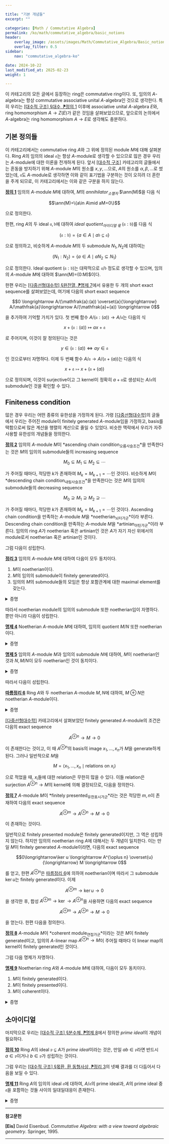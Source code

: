 ```yaml
---

title: "기본 개념들"
excerpt: ""

categories: [Math / Commutative Algebra]
permalink: /ko/math/commutative_algebra/basic_notions
header:
    overlay_image: /assets/images/Math/Commutative_Algebra/Basic_notions.png
    overlay_filter: 0.5
sidebar: 
    nav: "commutative_algebra-ko"

date: 2024-10-22
last_modified_at: 2025-02-23
weight: 1

---
```


이 카테고리의 모든 글에서 등장하는 ring은 commutative ring이다. 또, 임의의 $A$-algebra는 항상 commutative associative unital $A$-algebra인 것으로 생각한다. 특히 우리는 [\[대수적 구조\] §대수, ⁋정의 1](/ko/math/algebraic_structures/algebras#def1) 이후에 associative unital $A$-algebra $E$와, ring homomorphism $A\rightarrow Z(E)$가 같은 것임을 살펴보았으므로, 앞으로의 논의에서 $A$-algebra는 ring homomorphism $A\rightarrow E$로 생각해도 충분하다. 

## 기본 정의들

이 카테고리에서는 commutative ring $A$와 그 위에 정의된 module $M$에 대해 살펴본다. Ring $A$의 임의의 ideal $\mathfrak{a}$는 항상 $A$-module로 생각할 수 있으므로 많은 경우 우리는 $A$-module에 대한 이론을 전개하게 된다. 앞서 [\[대수적 구조\]](/ko/algebraic_structures/) 카테고리의 글들에서는 혼동을 방지하기 위해 $A$-module $M$의 원소를 $x,y,\ldots$으로, $A$의 원소를 $\alpha,\beta,\ldots$로 썼었는데, $\mathfrak{a}$도 $A$-module로 생각하면 이와 같이 표기법을 구분하는 것이 오히려 더 혼란을 주게 되므로, 이 카테고리에서는 이와 같은 구분을 하지 않는다. 

<div class="definition" markdown="1">

<ins id="def1">**정의 1**</ins> 임의의 $A$-module $M$에 대하여, $M$의 *annihilator<sub>소멸자</sub>* $\ann(M)$을 다음 식

$$\ann(M)=\{a\in A\mid aM=0\}$$

으로 정의한다. 

</div>

한편, ring $A$의 두 ideal $\mathfrak{a},\mathfrak{b}$에 대하여 *ideal quotient<sub>아이디얼 몫</sub>* $(\mathfrak{a}:\mathfrak{b})$를 다음 식

$$(\mathfrak{a}:\mathfrak{b})=\{a\in A\mid a\mathfrak{b}\subseteq \mathfrak{a}\}$$

으로 정의하고, 비슷하게 $A$-module $M$의 두 submodule $N_1,N_2$에 대하여는

$$(N_1:N_2)=\{a\in A\mid aN_2\subseteq N_1\}$$

으로 정의한다. Ideal quotient $(\mathfrak{a}:\mathfrak{b})$는 대략적으로 $\mathfrak{a}/\mathfrak{b}$ 정도로 생각할 수 있으며, 임의의 $A$-module $M$에 대하여 $\ann(M)=(0:M)$이다. 

한편 우리는 [\[다중선형대수학\] §완전열, ⁋명제 7](/ko/math/multilinear_algebra/exact_sequences#prop7)에서 유용한 두 개의 short exact sequence를 살펴보았는데, 여기에 다음의 short exact sequence

$$0 \longrightarrow A/(\mathfrak{a}:(a)) \overset{a}{\longrightarrow} A/\mathfrak{a}\longrightarrow A/(\mathfrak{a}+(a)) \longrightarrow 0$$

을 추가하여 기억할 가치가 있다. 첫 번째 함수 $A/(\mathfrak{a}:(a)) \rightarrow A/\mathfrak{a}$는 다음의 식

$$x+(\mathfrak{a}:(a))\mapsto ax+\mathfrak{a}$$

로 주어지며, 이것이 잘 정의된다는 것은

$$y\in (\mathfrak{a}:(a))\iff ay\in \mathfrak{a}$$

인 것으로부터 자명하다. 이제 두 번째 함수 $A/\mathfrak{a} \rightarrow A/(\mathfrak{a}+(a))$는 다음의 식

$$x+\mathfrak{a}\mapsto x+(\mathfrak{a}+(a))$$

으로 정의되며, 이것이 surjective이고 그 kernel이 정확히 $a+\mathfrak{a}$로 생성되는 $A/\mathfrak{a}$의 submodule인 것을 확인할 수 있다.

## Finiteness condition

많은 경우 우리는 어떤 종류의 유한성을 가정하게 된다. 가령 [\[다중선형대수학\]](/ko/multilinear_algebra)의 글들에서 우리는 주어진 module이 finitely generated $A$-module임을 가정하고, basis를 택함으로써 많은 계산을 행렬의 계산으로 줄일 수 있었다. 비슷한 맥락에서 우리가 자주 사용할 유한성의 개념들을 정의한다.

<div class="definition" markdown="1">

<ins id="def2">**정의 2**</ins> 임의의 $A$-module $M$이 *ascending chain condition<sub>오름사슬조건</sub>*을 만족한다는 것은 $M$의 임의의 submodule들의 increasing sequence

$$M_0\subseteq M_1\subseteq M_2\subseteq\cdots$$

가 주어질 때마다, 적당한 $k$가 존재하여 $M_k=M_{k+1}=\cdots$인 것이다. 비슷하게 $M$이 *descending chain condition<sub>내림사슬조건</sub>*을 만족한다는 것은 $M$의 임의의 submodule들의 decreasing sequence

$$M_0\supseteq M_1\supseteq M_2\supseteq\cdots$$

가 주어질 때마다, 적당한 $k$가 존재하여 $M_k=M_{k+1}=\cdots$인 것이다. Ascending chain condition을 만족하는 $A$-module $M$을 *noetherian<sub>뇌터가군</sub>*이라 부른다. Descending chain condition을 만족하는 $A$-module $M$을 *artinian<sub>아틴가군</sub>*이라 부른다. 임의의 ring $A$가 noetherian 혹은 artinian인 것은 $A$가 자기 자신 위에서의 module로서 noetherian 혹은 artinian인 것이다.

</div>

그럼 다음이 성립한다.

<div class="proposition" markdown="1">

<ins id="thm3">**정리 3**</ins> 임의의 $A$-module $M$에 대하여 다음이 모두 동치이다.

1. $M$이 noetherian이다.
2. $M$의 임의의 submodule이 finitely generated이다.
3. 임의의 $M$의 submodule들의 모임은 항상 포함관계에 대한 maximal element를 갖는다.

</div>
<details class="proof" markdown="1">
<summary>증명</summary>

우선 1번 조건을 가정하고 2번 조건을 보인다. 결론에 반하여 $M$이 finitely generated가 아닌 submodule $N$을 갖는다 가정하자. 그럼 $N$의 임의의 원소 $x_0\neq 0$을 택할 수 있으며, $N$이 finitely generated가 아니라는 사실로부터 $N\neq \langle x_1\rangle$이므로 $x_2\in N\setminus \langle x_1\rangle$을 택할 수 있다. 이를 계속 반복하여 $N$의 submodule들의 increasing sequence
  
$$\langle x_1\rangle\subsetneq \langle x_2\rangle\subsetneq\cdots$$

를 얻으며, 이들은 $M$의 submodule이기도 하므로 $M$이 noetherian이라는 가정에 모순이다.

이제 2번 조건을 가정하고 1번 조건을 보인다. $M$의 submodule들의 ascending chain

$$M_0\subseteq M_1\subseteq M_2\subseteq\cdots$$

이 주어졌다 하고 $M'=\bigcup M_k$라 하면 $M'$은 finitely generated이므로 $M'=\langle x_1,\ldots, x_n\rangle$이라 하자. 그럼 이제 각각의 $i$에 대하여, $k\_i$를 $x\_i\in N\_{k\_i}$가 성립하도록 잡을 수 있고 이제 이러한 $k_i$들 중 가장 큰 것은 반드시 $M'$과 같게 된다.

이제 1번 조건과 3번 조건이 동치임을 보인다. 우선 1번 조건이 만족된다면 이는 $M$의 임의의 submodule들의 모임이 주어질 때마다 ACC에 의하여 [\[집합론\] §선택공리, ⁋정리 4](/ko/math/set_theory/axiom_of_choice#thm4)의 전제조건이 만족되므로 3번이 성립하는 것이 자명하다. 거꾸로 3번 조건을 만족할 경우, $M$의 submodule들의 ascending chain

$$M_0\subseteq M_1\subseteq M_2\subseteq\cdots$$

이 주어졌을 때 이들 모임의 maximal element가 존재해야 하므로 1번 조건이 성립한다. 

</details>

따라서 noetherian module의 임의의 submodule 또한 noetherian임이 자명하다. 뿐만 아니라 다음이 성립한다.

<div class="proposition" markdown="1">

<ins id="prop4">**명제 4**</ins> Noetherian $A$-module $M$에 대하여, 임의의 quotient $M/N$ 또한 noetherian이다.

</div>
<details class="proof" markdown="1">
<summary>증명</summary>

$M/N$의 임의의 submodule은 $M$의 적당한 submodule $L$에 대하여 $L/N$의 꼴이고, 이제 $L$이 finitely generated이며 canonical surjection에 의하여 $L$의 generator들이 $L/N$을 generate하므로 자명하다.

</details>

<div class="proposition" markdown="1">

<ins id="prop5">**명제 5**</ins> 임의의 $A$-module $M$과 임의의 submodule $N$에 대하여, $M$이 noetherian인 것과 $N,M/N$이 모두 noetherian인 것이 동치이다.

</div>
<details class="proof" markdown="1">
<summary>증명</summary>

한쪽 방향은 이미 증명하였다. 따라서 $N, M/N$이 noetherian이라 가정하고 $M$이 noetherian임을 보이면 충분하다. $M$의 임의의 submodule $L$을 고정하자. 그럼 $L$의 $M/N$에서의 image $L/N$은 finitely generated이며, $L\cap N$ 또한 $N$의 submodul이므로 finitely generated이다. 이제 $x_1,\ldots, x_m\in L$을 $L/N$으로 보낸 것이 $L/N$의 generator가 된다 하고, $y_1,\ldots, y_n\in L\cap N$이 $L\cap N$의 generator라 하자. 그럼 임의의 $x\in L$에 대하여 

$$x\equiv \alpha_1x_1+\cdots+\alpha_m x_m\pmod{N}$$

이도록 하는 $\alpha_i\in A$들이 존재한다. 따라서 

$$x-\sum \alpha_i x_i\in L\cap N$$

이고, 이를 다시 $L\cap N$의 generator를 이용하여 적어주면 원하는 결과를 얻는다.

</details>

따라서 다음이 성립한다.

<div class="proposition" markdown="1">

<ins id="cor6">**따름정리 6**</ins> Ring $A$와 두 noetherian $A$-module $M,N$에 대하여, $M\oplus N$은 noetherian $A$-module이다.

</div>
<details class="proof" markdown="1">
<summary>증명</summary>

[명제 5](#prop5)를 $M\oplus N$과 그 submodule $M\oplus 0\cong M$에 대해 적용하면 된다.

</details>

[\[다중선형대수학\]](/ko/multilinear_algebra) 카테고리에서 살펴보았던 finitely generated $A$-module의 조건은 다음의 exact sequence

$$A^{\oplus n} \rightarrow M \rightarrow 0$$

이 존재한다는 것이고, 이 때 $A^{\oplus n}$의 basis의 image $x_1,\ldots, x_n$가 $M$을 generate하게 된다. 그러나 일반적으로 $M$을

$$M=\langle x_1,\ldots, x_n\mid \text{relations on $x_i$}\rangle$$

으로 적었을 때, $x_i$들에 대한 relation은 무한히 많을 수 있다. 이들 relation은 surjection $A^{\oplus n} \rightarrow M$의 kernel에 의해 결정되므로, 다음을 정의한다.

<div class="definition" markdown="1">

<ins id="def7">**정의 7**</ins> $A$-module $M$이 *finitely presented<sub>유한표시가군</sub>*라는 것은 적당한 $m,n$이 존재하여 다음의 exact sequence

$$A^{\oplus m} \rightarrow A^{\oplus n} \rightarrow M \rightarrow 0$$

이 존재하는 것이다. 

</div>

일반적으로 finitely presented module은 finitely generated이지만, 그 역은 성립하지 않는다. 하지만 임의의 noetherian ring $A$에 대해서는 두 개념이 일치한다. 이는 만일 $M$이 finitely generated $A$-module이라면, 다음의 exact sequence

$$0\longrightarrow\ker u \longrightarrow A^{\oplus n} \overset{u}{\longrightarrow} M \longrightarrow 0$$

를 얻고, 한편 $A^{\oplus n}$은 [따름정리 6](#cor6)에 의하여 noetherian이며 따라서 그 submodule $\ker u$는 finitely generated이다. 이제

$$A^{\oplus m} \rightarrow \ker u \rightarrow 0$$

을 생각한 후, 합성 $A^{\oplus m} \rightarrow \ker \rightarrow A^{\oplus n}$을 사용하면 다음의 exact sequence

$$A^{\oplus m} \rightarrow A^{\oplus n} \rightarrow M \rightarrow 0$$

을 얻는다. 한편 다음을 정의한다.

<div class="definition" markdown="1">

<ins id="def8">**정의 8**</ins> $A$-module $M$이 *coherent module<sub>연접가군</sub>*이라는 것은 $M$이 finitely generated이고, 임의의 $A$-linear map $A^{\oplus n} \rightarrow M$이 주어질 때마다 이 linear map의 kernel이 finitely generated인 것이다.

</div>

그럼 다음 명제가 자명하다.

<div class="proposition" markdown="1">

<ins id="prop9">**명제 9**</ins> Noetherian ring $A$와 $A$-module $M$에 대하여, 다음이 모두 동치이다.

1. $M$이 finitely generated이다.
2. $M$이 finitely presented이다.
3. $M$이 coherent이다.

</div>
<details class="proof" markdown="1">
<summary>증명</summary>

1번 조건과 2번 조건이 동치인 것은 이미 살펴보았다. 또, 정의에 의해 coherent $A$-module은 항상 finitely generated이다. 따라서 $M$이 finitely generated인 것을 가정하고 $M$이 coherent라는 것을 보이면 충분하다. 이는 임의의 $A$-linear map $A^{\oplus n}\rightarrow M$이 주어졌을 때, 이 linear map의 kernel은 $A^{\oplus n}$의 submodule이고, 여기에 [명제 5](#prop5)를 적용하여 얻어진다.

</details>

## 소아이디얼

마지막으로 우리는 [\[대수적 구조\] §분수체, ⁋명제 8](/ko/math/algebraic_structures/field_of_fractions#prop8)에서 정의한 *prime ideal*의 개념이 필요하다. 

<div class="definition" markdown="1">

<ins id="def10">**정의 10**</ins> Ring $A$의 ideal $\mathfrak{p}\subsetneq A$가 *prime ideal*이라는 것은, 만일 $ab\in \mathfrak{p}$라면 반드시 $a\in \mathfrak{p}$이거나 $b\in \mathfrak{p}$가 성립하는 것이다.

</div>

그럼 우리는 [\[대수적 구조\] §몫환, 환 동형사상, ⁋정리 3](/ko/math/algebraic_structures/quotient_rings#thm3)의 넷째 결과를 더 다듬어서 다음을 보일 수 있다.

<div class="proposition" markdown="1">

<ins id="prop11">**명제 11**</ins> Ring $A$의 임의의 ideal $\mathfrak{a}$에 대하여, $A/\mathfrak{a}$의 prime ideal과, $A$의 prime ideal 중 $\mathfrak{a}$을 포함하는 것들 사이의 일대일대응이 존재한다.

</div>
<details class="proof" markdown="1">
<summary>증명</summary>

[\[대수적 구조\] §몫환, 환 동형사상, ⁋정리 3](/ko/math/algebraic_structures/quotient_rings#thm3)의 셋째 결과에 의하여, $\mathfrak{a}\subseteq \mathfrak{p}\subseteq A$에 대하여

$$A/\mathfrak{p}\cong \frac{A/\mathfrak{a}}{\mathfrak{p}/\mathfrak{a}}$$

이 성립하며, 그 후 [\[대수적 구조\] §분수체, ⁋명제 8](/ko/math/algebraic_structures/field_of_fractions#prop8)의 동치조건을 사용하면 된다. 

</details>

---

**참고문헌**

**[Eis]** David Eisenbud. *Commutative Algebra: with a view toward algebraic geometry*. Springer, 1995.

---